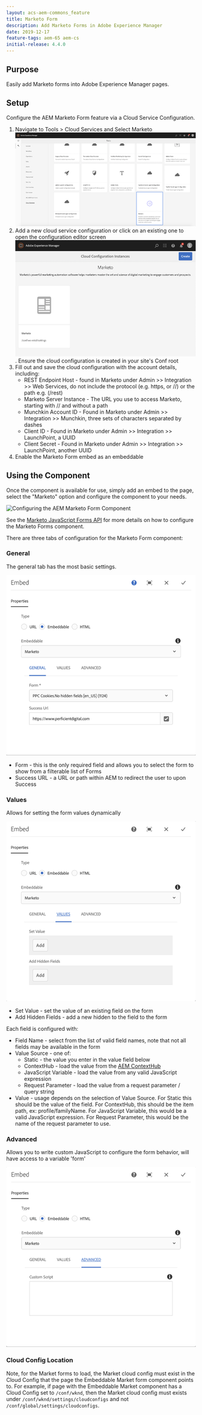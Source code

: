 ```yaml
---
layout: acs-aem-commons_feature
title: Marketo Form
description: Add Marketo Forms in Adobe Experience Manager
date: 2019-12-17
feature-tags: aem-65 aem-cs
initial-release: 4.4.0
---
```


## Purpose

Easily add Marketo forms into Adobe Experience Manager pages.

## Setup

Configure the AEM Marketo Form feature via a Cloud Service Configuration.

1. Navigate to Tools > Cloud Services and Select Marketo
    ![Marketo Cloud Configuration](images/Marketo-Cloud-Config.png)
2. Add a new cloud service configuration or click on an existing one to open the configuration editor screen
    ![Marketo Cloud Configuration Screen](images/Marketo-Cloud-Config-Screen.png). Ensure the cloud configuration is created in your site's Conf root
3. Fill out and save the cloud configuration with the account details, including:
    - REST Endpoint Host - found in Marketo under Admin >> Integration >> Web Services, do not include the protocol (e.g. https, or //) or the path e.g. (/rest)
    - Marketo Server Instance - The URL you use to access Marketo, starting with // and without a path
    - Munchkin Account ID - Found in Marketo under Admin >> Integration >> Munchkin, three sets of characters separated by dashes
    - Client ID - Found in Marketo under Admin >> Integration >> LaunchPoint, a UUID
    - Client Secret - Found in Marketo under Admin >> Integration >> LaunchPoint, another UUID
5. Enable the Marketo Form embed as an embeddable

## Using the Component

Once the component is available for use, simply add an embed to the page, select the "Marketo" option and configure the component to your needs.

![Configuring the AEM Marketo Form Component](images/Marketo-Form.gif)

See the [Marketo JavaScript Forms API](https://developers.marketo.com/javascript-api/forms/) for more details on how to configure the Marketo Forms component.

There are three tabs of configuration for the Marketo Form component:

### General

The general tab has the most basic settings.

![Marketo Form Component General Tab](images/General-Tab.png)

 - Form - this is the only required field and allows you to select the form to show from a filterable list of Forms
 - Success URL - a URL or path within AEM to redirect the user to upon Success

### Values

Allows for setting the form values dynamically

![Marketo Form Component Values Tab](images/Values-Tab.png)

 - Set Value - set the value of an existing field on the form
 - Add Hidden Fields - add a new hidden to the field to the form

 Each field is configured with:

 - Field Name - select from the list of valid field names, note that not all fields may be available in the form
 - Value Source - one of:
   - Static - the value you enter in the value field below
   - ContextHub - load the value from the [AEM ContextHub](https://helpx.adobe.com/experience-manager/6-3/sites/developing/using/contexthub.html)
   - JavaScript Variable - load the value from any valid JavaScript expression
   - Request Parameter - load the value from a request parameter / query string
 - Value - usage depends on the selection of Value Source. For Static this should be the value of the field. For ContextHub, this should be the item path, ex: profile/familyName. For JavaScript Variable, this would be a valid JavaScript expression. For Request Parameter, this would be the name of the request parameter to use.

### Advanced

Allows you to write custom JavaScript to configure the form behavior, will have access to a variable 'form'

![Marketo Form Component Advanced Tab](images/Advanced-Tab.png)

### Cloud Config Location

Note, for the Market forms to load, the Market cloud config must exist in the Cloud Config that the page the Embeddable Market form component points to. For example, if page with the Embeddable Market component has a Cloud Config set to `/conf/wknd`, then the Market cloud config must exists under `/conf/wknd/settings/cloudconfigs` and not `/conf/global/settings/cloudconfigs`.
